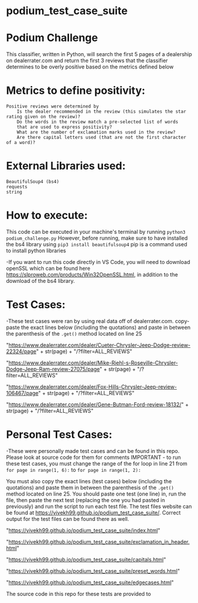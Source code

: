 # podium_test_case_suite

Podium Challenge
================================
This classifier, written in Python, will search the first 5 pages of a dealership on dealerrater.com and return the first 3 reviews that the classifier determines to be overly positive based on the metrics defined below

Metrics to define positivity:
=============================
    Positive reviews were determined by 
        Is the dealer recommended in the review (this simulates the star rating given on the review)?
        Do the words in the review match a pre-selected list of words
        that are used to express positivity?
        What are the number of exclamation marks used in the review?
        Are there capital letters used (that are not the first character of a word)?

External Libraries used:
==========================
    BeautifulSoup4 (bs4)
    requests
    string

How to execute:
========================
This code can be executed in your machine's terminal by running 
`python3 podium_challenge.py`
However, before running, make sure to have installed the bs4 library using
`pip3 install beautifulsoup4`
pip is a command used to install python libraries

-If you want to run this code directly in VS Code, you will need to download
openSSL which can be found here https://slproweb.com/products/Win32OpenSSL.html,
in addition to the download of the bs4 library.

Test Cases:
===================
-These test cases were ran by using real data off of dealerrater.com.
copy-paste the exact lines below (including the quotations) and paste in between
the parenthesis of the `.get()` method located on line 25

"https://www.dealerrater.com/dealer/Cueter-Chrysler-Jeep-Dodge-review-22324/page" + str(page) + "/?filter=ALL_REVIEWS"

"https://www.dealerrater.com/dealer/Mike-Riehl-s-Roseville-Chrysler-Dodge-Jeep-Ram-review-27075/page" + str(page) + "/?filter=ALL_REVIEWS"

"https://www.dealerrater.com/dealer/Fox-Hills-Chrysler-Jeep-review-106467/page" + str(page) + "/?filter=ALL_REVIEWS"

"https://www.dealerrater.com/dealer/Gene-Butman-Ford-review-18132/" + str(page) + "/?filter=ALL_REVIEWS"


Personal Test Cases:
===============================
-These were personally made test cases and can be found in this repo. Please look at source code for them for comments
IMPORTANT - to run these test cases, you must change the range of the for loop in line 21
from `for page in range(1, 6):` to `for page in range(1, 2):`

You must also copy the exact lines (test cases) below (including the quotations) and 
paste them in between
the parenthesis of the `.get()` method located on line 25.
You should paste one test (one line) in, run the file, then paste the next test (replacing the one you had pasted in previously) and run the script to run each test file.
The test files website can be found at https://vivekh99.github.io/podium_test_case_suite/. Correct output for the test files can be found there as well.

"https://vivekh99.github.io/podium_test_case_suite/index.html"

"https://vivekh99.github.io/podium_test_case_suite/exclamation_in_header.html"

"https://vivekh99.github.io/podium_test_case_suite/capitals.html"

"https://vivekh99.github.io/podium_test_case_suite/preset_words.html"

"https://vivekh99.github.io/podium_test_case_suite/edgecases.html"

The source code in this repo for these tests are provided to

